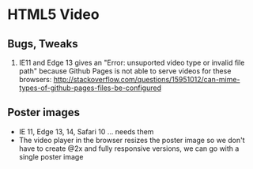 # HTML5 Video

## Bugs, Tweaks

1. IE11 and Edge 13 gives an "Error: unsuported video type or invalid file path" because Github Pages is not able to serve videos for these browsers: http://stackoverflow.com/questions/15951012/can-mime-types-of-github-pages-files-be-configured

## Poster images

- IE 11, Edge 13, 14, Safari 10 ... needs them
- The video player in the browser resizes the poster image so we don't have to create @2x and fully responsive versions, we can go with a single poster image
